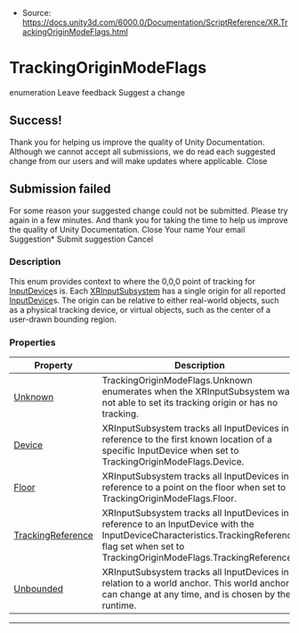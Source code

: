 * Source: https://docs.unity3d.com/6000.0/Documentation/ScriptReference/XR.TrackingOriginModeFlags.html

# TrackingOriginModeFlags
enumeration
Leave feedback
Suggest a change
## Success!
Thank you for helping us improve the quality of Unity Documentation. Although we cannot accept all submissions, we do read each suggested change from our users and will make updates where applicable.
Close
## Submission failed
For some reason your suggested change could not be submitted. Please <a>try again</a> in a few minutes. And thank you for taking the time to help us improve the quality of Unity Documentation.
Close
Your name Your email Suggestion* Submit suggestion
Cancel
### Description
This enum provides context to where the 0,0,0 point of tracking for [InputDevice](https://docs.unity3d.com/6000.0/Documentation/ScriptReference/XR.InputDevice.html)s is.
Each [XRInputSubsystem](https://docs.unity3d.com/6000.0/Documentation/ScriptReference/XR.XRInputSubsystem.html) has a single origin for all reported [InputDevice](https://docs.unity3d.com/6000.0/Documentation/ScriptReference/XR.InputDevice.html)s. The origin can be relative to either real-world objects, such as a physical tracking device, or virtual objects, such as the center of a user-drawn bounding region.
### Properties
Property | Description  
---|---  
[Unknown](https://docs.unity3d.com/6000.0/Documentation/ScriptReference/XR.TrackingOriginModeFlags.Unknown.html) | TrackingOriginModeFlags.Unknown enumerates when the XRInputSubsystem was not able to set its tracking origin or has no tracking.  
[Device](https://docs.unity3d.com/6000.0/Documentation/ScriptReference/XR.TrackingOriginModeFlags.Device.html) |  XRInputSubsystem tracks all InputDevices in reference to the first known location of a specific InputDevice when set to TrackingOriginModeFlags.Device.  
[Floor](https://docs.unity3d.com/6000.0/Documentation/ScriptReference/XR.TrackingOriginModeFlags.Floor.html) |  XRInputSubsystem tracks all InputDevices in reference to a point on the floor when set to TrackingOriginModeFlags.Floor.  
[TrackingReference](https://docs.unity3d.com/6000.0/Documentation/ScriptReference/XR.TrackingOriginModeFlags.TrackingReference.html) |  XRInputSubsystem tracks all InputDevices in reference to an InputDevice with the InputDeviceCharacteristics.TrackingReference flag set when set to TrackingOriginModeFlags.TrackingReference.  
[Unbounded](https://docs.unity3d.com/6000.0/Documentation/ScriptReference/XR.TrackingOriginModeFlags.Unbounded.html) |  XRInputSubsystem tracks all InputDevices in relation to a world anchor. This world anchor can change at any time, and is chosen by the runtime.  
* * *
